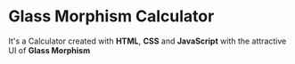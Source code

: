# Glass Morphism Calculator
It's a Calculator created with **HTML**, **CSS** and **JavaScript** with the attractive UI of **Glass Morphism**